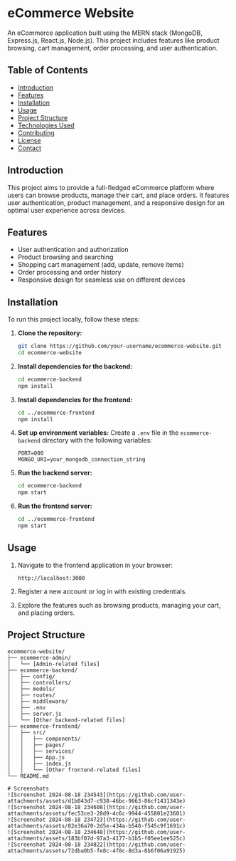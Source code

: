 # eCommerce Website

An eCommerce application built using the MERN stack (MongoDB, Express.js, React.js, Node.js). This project includes features like product browsing, cart management, order processing, and user authentication.

## Table of Contents

- [Introduction](#introduction)
- [Features](#features)
- [Installation](#installation)
- [Usage](#usage)
- [Project Structure](#project-structure)
- [Technologies Used](#technologies-used)
- [Contributing](#contributing)
- [License](#license)
- [Contact](#contact)

## Introduction

This project aims to provide a full-fledged eCommerce platform where users can browse products, manage their cart, and place orders. It features user authentication, product management, and a responsive design for an optimal user experience across devices.

## Features

- User authentication and authorization
- Product browsing and searching
- Shopping cart management (add, update, remove items)
- Order processing and order history
- Responsive design for seamless use on different devices

## Installation

To run this project locally, follow these steps:

1. **Clone the repository:**
    ```bash
    git clone https://github.com/your-username/ecommerce-website.git
    cd ecommerce-website
    ```

2. **Install dependencies for the backend:**
    ```bash
    cd ecommerce-backend
    npm install
    ```

3. **Install dependencies for the frontend:**
    ```bash
    cd ../ecommerce-frontend
    npm install
    ```

4. **Set up environment variables:**
    Create a `.env` file in the `ecommerce-backend` directory with the following variables:
    ```plaintext
    PORT=000
    MONGO_URI=your_mongodb_connection_string
    ```

5. **Run the backend server:**
    ```bash
    cd ecommerce-backend
    npm start
    ```

6. **Run the frontend server:**
    ```bash
    cd ../ecommerce-frontend
    npm start
    ```

## Usage

1. Navigate to the frontend application in your browser:
    ```
    http://localhost:3000
    ```

2. Register a new account or log in with existing credentials.

3. Explore the features such as browsing products, managing your cart, and placing orders.

## Project Structure

```plaintext
ecommerce-website/
├── ecommerce-admin/
│   └── [Admin-related files]
├── ecommerce-backend/
│   ├── config/
│   ├── controllers/
│   ├── models/
│   ├── routes/
│   ├── middleware/
│   ├── .env
│   ├── server.js
│   └── [Other backend-related files]
├── ecommerce-frontend/
│   ├── src/
│   │   ├── components/
│   │   ├── pages/
│   │   ├── services/
│   │   ├── App.js
│   │   ├── index.js
│   │   └── [Other frontend-related files]
└── README.md

# Screenshots
![Screenshot 2024-08-18 234543](https://github.com/user-attachments/assets/d1b043d7-c938-46bc-9663-86cf1431343e)
![Screenshot 2024-08-18 234608](https://github.com/user-attachments/assets/fec53ce3-28d9-4c6c-9944-455801e23601)
![Screenshot 2024-08-18 234723](https://github.com/user-attachments/assets/82e36a70-2d5e-434a-b548-f545c9f1691c)
![Screenshot 2024-08-18 234648](https://github.com/user-attachments/assets/183bf07d-97a3-4177-b1b5-f05ee1ee525c)
![Screenshot 2024-08-18 234822](https://github.com/user-attachments/assets/72dba0b5-fe8c-4f8c-8d3a-8b6f06a91925)
